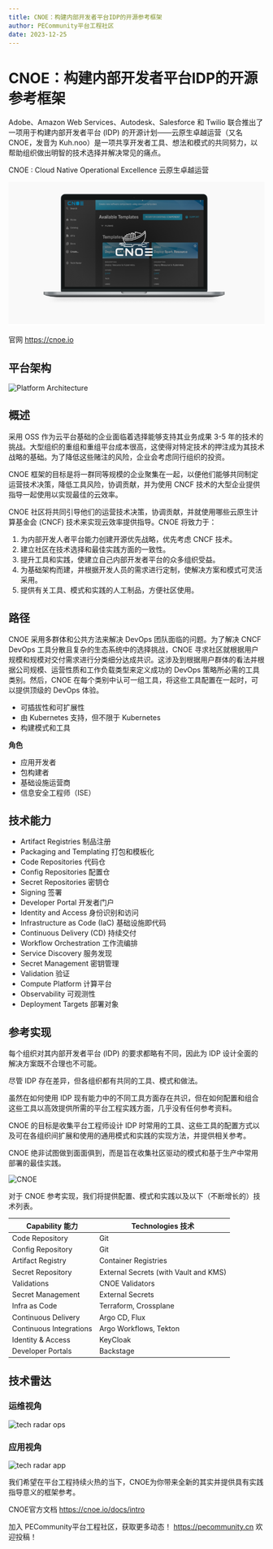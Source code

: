 ```yaml
---
title: CNOE：构建内部开发者平台IDP的开源参考框架
author: PECommunity平台工程社区
date: 2023-12-25
---
```


# CNOE：构建内部开发者平台IDP的开源参考框架

Adobe、Amazon Web Services、Autodesk、Salesforce 和 Twilio 联合推出了一项用于构建内部开发者平台 (IDP) 的开源计划——云原生卓越运营（又名 CNOE，发音为 Kuh.noo）是一项共享开发者工具、想法和模式的共同努力，以帮助组织做出明智的技术选择并解决常见的痛点。 

CNOE : Cloud Native Operational Excellence   云原生卓越运营

![CNOE](./images_2023/cone-1.png)

官网 https://cnoe.io



## 平台架构

![Platform Architecture](./images_2023/cone-2.png)

## 概述

采用 OSS 作为云平台基础的企业面临着选择能够支持其业务成果 3-5 年的技术的挑战。大型组织的重组和重组平台成本很高，这使得对特定技术的押注成为其技术战略的基础。为了降低这些赌注的风险，企业会考虑同行组织的投资。 

CNOE 框架的目标是将一群同等规模的企业聚集在一起，以便他们能够共同制定运营技术决策，降低工具风险，协调贡献，并为使用 CNCF 技术的大型企业提供指导一起使用以实现最佳的云效率。

CNOE 社区将共同引导他们的运营技术决策，协调贡献，并就使用哪些云原生计算基金会 (CNCF) 技术来实现云效率提供指导。CNOE 将致力于：

1. 为内部开发人者平台能力创建开源优先战略，优先考虑 CNCF 技术。
2. 建立社区在技术选择和最佳实践方面的一致性。
3. 提升工具和实践，使建立自己内部开发者平台的众多组织受益。
4. 为基础架构而建，并根据开发人员的需求进行定制，使解决方案和模式可灵活采用。
5. 提供有关工具、模式和实践的人工制品，方便社区使用。



## 路径

CNOE 采用多群体和公共方法来解决 DevOps 团队面临的问题。为了解决 CNCF DevOps 工具分散且复杂的生态系统中的选择挑战，CNOE 寻求社区就根据用户规模和规模对交付需求进行分类细分达成共识。这涉及到根据用户群体的看法并根据公司规模、运营性质和工作负载类型来定义成功的 DevOps 策略所必需的工具类别。然后，CNOE 在每个类别中认可一组工具，将这些工具配置在一起时，可以提供顶级的 DevOps 体验。

- 可插拔性和可扩展性
- 由 Kubernetes 支持，但不限于 Kubernetes
- 构建模式和工具



**角色**

- 应用开发者
- 包构建者
- 基础设施运营商
- 信息安全工程师（ISE）


## 技术能力

- Artifact Registries  制品注册
- Packaging and Templating 打包和模板化
- Code Repositories 代码仓
- Config Repositories 配置仓
- Secret Repositories 密钥仓
- Signing 签署
- Developer Portal 开发者门户
- Identity and Access  身份识别和访问
- Infrastructure as Code (IaC) 基础设施即代码
- Continuous Delivery (CD) 持续交付
- Workflow Orchestration 工作流编排
- Service Discovery 服务发现
- Secret Management 密钥管理
- Validation 验证
- Compute Platform 计算平台
- Observability 可观测性
- Deployment Targets 部署对象


## 参考实现

每个组织对其内部开发者平台 (IDP) 的要求都略有不同，因此为 IDP 设计全面的解决方案既不合理也不可能。

尽管 IDP 存在差异，但各组织都有共同的工具、模式和做法。

虽然在如何使用 IDP 现有能力中的不同工具方面存在共识，但在如何配置和组合这些工具以高效提供所需的平台工程实践方面，几乎没有任何参考资料。

CNOE 的目标是收集平台工程师设计 IDP 时常用的工具、这些工具的配置方式以及可在各组织间扩展和使用的通用模式和实践的实现方法，并提供相关参考。

CNOE 绝非试图做到面面俱到，而是旨在收集社区驱动的模式和基于生产中常用部署的最佳实践。

![CNOE](./images_2023/cone-3.png)

对于 CNOE 参考实现，我们将提供配置、模式和实践以及以下（不断增长的）技术列表。

|Capability 能力 |	Technologies 技术 |
|----------------|-------------------| 
|Code Repository	| Git |
|Config Repository	| Git |
|Artifact Registry	| Container Registries |
|Secret Repository	| External Secrets (with Vault and KMS) |
|Validations	| CNOE Validators |
|Secret Management	| External Secrets |
|Infra as Code	| Terraform, Crossplane |
|Continuous Delivery	| Argo CD, Flux |
|Continuous Integrations	| Argo Workflows, Tekton |
|Identity & Access	| KeyCloak |
|Developer Portals	| Backstage |



## 技术雷达

### 运维视角

![tech radar ops](./images_2023/cone-4.png)

### 应用视角

![tech radar app](./images_2023/cone-5.png)


我们希望在平台工程持续火热的当下，CNOE为你带来全新的其实并提供具有实践指导意义的框架参考。

CNOE官方文档 https://cnoe.io/docs/intro


加入 PECommunity平台工程社区，获取更多动态！  https://pecommunity.cn   欢迎投稿！
